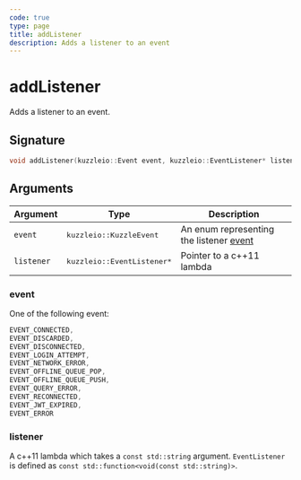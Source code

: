 ```yaml
---
code: true
type: page
title: addListener
description: Adds a listener to an event
---
```


# addListener

Adds a listener to an event.

## Signature

```cpp
void addListener(kuzzleio::Event event, kuzzleio::EventListener* listener);
```

## Arguments

| Argument   | Type                                 | Description                                                  |
| ---------- | ------------------------------------ | ------------------------------------------------------------ |
| `event`    | <pre>kuzzleio::KuzzleEvent</pre>     | An enum representing the listener [event](/sdk/cpp/1/essentials/events) |
| `listener` | <pre>kuzzleio::EventListener\*</pre> | Pointer to a c++11 lambda                                    |

### event

One of the following event:

```cpp
EVENT_CONNECTED,
EVENT_DISCARDED,
EVENT_DISCONNECTED,
EVENT_LOGIN_ATTEMPT,
EVENT_NETWORK_ERROR,
EVENT_OFFLINE_QUEUE_POP,
EVENT_OFFLINE_QUEUE_PUSH,
EVENT_QUERY_ERROR,
EVENT_RECONNECTED,
EVENT_JWT_EXPIRED,
EVENT_ERROR
```

### listener

A c++11 lambda which takes a `const std::string` argument.
`EventListener` is defined as `const std::function<void(const std::string)>`.
